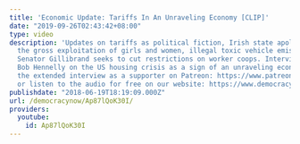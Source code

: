 ```yaml
---
title: 'Economic Update: Tariffs In An Unraveling Economy [CLIP]'
date: "2019-09-26T02:43:42+08:00"
type: video
description: 'Updates on tariffs as political fiction, Irish state apologizes for
  the gross exploitation of girls and women, illegal toxic vehicle emissions continue,
  Senator Gillibrand seeks to cut restrictions on worker coops. Interview with reporter
  Bob Hennelly on the US housing crisis as a sign of an unraveling economy. Watch
  the extended interview as a supporter on Patreon: https://www.patreon.com/economicupdate
  or listen to the audio for free on our website: https://www.democracyatwork.info/eu_tariffs_in_an_unraveling_economy'
publishdate: "2018-06-19T18:19:09.000Z"
url: /democracynow/Ap87lQoK30I/
providers:
  youtube:
    id: Ap87lQoK30I
---
```

